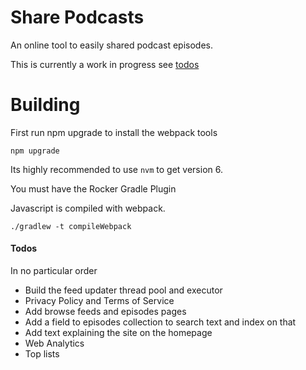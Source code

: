 # Share Podcasts

An online tool to easily shared podcast episodes.

This is currently a work in progress see [todos](#todos)

# Building
First run npm upgrade to  install the webpack tools

    npm upgrade

Its highly recommended to use `nvm` to get version 6.

You must have the Rocker Gradle Plugin

Javascript is compiled with webpack.

    ./gradlew -t compileWebpack


#### Todos

In no particular order

 - Build the feed updater thread pool and executor
 - Privacy Policy and Terms of Service
 - Add browse feeds and episodes pages
 - Add a field to episodes collection to search text and index on that
 - Add text explaining the site on the homepage
 - Web Analytics
 - Top lists


